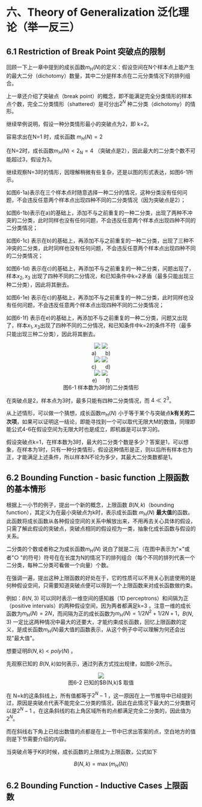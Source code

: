 # 六、Theory of Generalization 泛化理论（举一反三）
## 6.1 Restriction of Break Point 突破点的限制

回顾一下上一章中提到的成长函数$m_H(N)$的定义：假设空间在N个样本点上能产生的最大二分（dichotomy）数量，其中二分是样本点在二元分类情况下的排列组合。

上一章还介绍了突破点（break point）的概念，即不能满足完全分类情形的样本点个数，完全二分类情形（shattered）是可分出$2^N$ 种二分类（dichotomy）的情形。

继续举例说明，假设一种分类情形最小的突破点为2，即 k=2。

容易求出在N=1 时，成长函数 $m_H(N) = 2$

在N=2时，成长函数$m_H(N)<2_N=4$ （突破点是2），因此最大的二分类个数不可能超过3，假设为3。

继续观察N=3时的情形，因理解稍微有些复杂，还是以图的形式表达，如图6-1所示。

如图6-1a)表示在三个样本点时随意选择一种二分的情况，这种分类没有任何问题，不会违反任意两个样本点出现四种不同的二分类情况（因为突破点是2）；

如图6-1b)表示在a)的基础上，添加不与之前重复的一种二分类，出现了两种不冲突的二分类，此时同样也没有任何问题，不会违反任意两个样本点出现四种不同的二分类情况；

如图6-1c) 表示在b)的基础上，再添加不与之前重复的一种二分类，出现了三种不冲突的二分类，此时同样也没有任何问题，不会违反任意两个样本点出现四种不同的二分类情况；

如图6-1d) 表示在c)的基础上，再添加不与之前重复的一种二分类，问题出现了，样本$x_2,x_3$ 出现了四种不同的二分情况，和已知条件中k=2矛盾（最多只能出现三种二分类），因此将其删去。

如图6-1e) 表示在c)的基础上，再添加不与之前重复的一种二分类，此时同样也没有任何问题，不会违反任意两个样本点出现四种不同的二分类情况；

如图6-1f) 表示在e)的基础上，再添加不与之前重复的一种二分类，问题又出现了，样本$x_1,x_3$出现了四种不同的二分情况，和已知条件中k=2的条件不符（最多只能出现三种二分类），因此将其删去。

 
<div align='center'><img src='http://i2.bvimg.com/602813/f1cc2dc242b3b984.png'>
<img src='http://i1.bvimg.com/602813/32a6b15212ae5af7.png'>
</div>
<center>a)  &nbsp;&nbsp;&nbsp;&nbsp; b)</center>

<div align='center'><img src='http://i1.bvimg.com/602813/b61de2c0460961b8.png'>
<img src='http://i1.bvimg.com/602813/a086414a4bb405ec.png'>
</div>
<center>c)  &nbsp;&nbsp;&nbsp;&nbsp; d)</center>

<div align='center'><img src='http://i2.bvimg.com/602813/abdb74cf43bf1552.png'>
<img src='http://i2.bvimg.com/602813/b9872a97b7c084e0.png'>
</div>
<center>e)  &nbsp;&nbsp;&nbsp;&nbsp; f)</center>
<center>图6-1 样本数为3时的二分类情形</center>

在突破点是2，样本点为3时，最多只能有四种二分类情况，而 $4 \ll 2^3$。

从上述情形，可以做一个猜想，成长函数$m_H(N)$ 小于等于某个与突破点**k有关的二次项**，如果可以证明这一结论，即能寻找到一个可以取代无限大M的数值，同理即能公式4-6在假设空间为无限大时也是成立，即机器是可以学习的。

假设突破点k=1，在样本数为3时，最大的二分类个数是多少？答案是1，可以想象，在样本为1时，只有一种分类情形，假设这种情形是正，则以后所有样本也为正，才能满足上述条件，所以样本N不论为多少，其最大二分类数都是1。

## 6.2 Bounding Function - basic function 上限函数的基本情形
根据上一小节的例子，提出一个新的概念，上限函数 $B(N,k)$（bounding function），其定义为在最小突破点为k时，表示成长函数 $m_H(N)$ **最大值**的函数。此函数将成长函数从各种假设空间的关系中解放出来，不用再去关心具体的假设，只需了解此假设的突破点，突破点相同的假设视为一类，抽象化成长函数与假设的关系。

二分类的个数或者称之为成长函数$m_H(N)$ 说白了就是二元（在图中表示为"×"或者"○ "的符号）符号在在长度为N的情况下的排列组合（每个不同的排列代表一个二分类，每种二分类可看做一个向量）个数。

在强调一遍，提出这种上限函数的好处在于，它的性质可以不用关心到底使用的是何种假设空间，只需要知道突破点便可以得到一个上限函数来对成长函数做约束。

例如：$B(N,3)$ 可以同时表示一维空间的感知器（1D perceptrons）和间隔为正（positive intervals）的两种假设空间，因为两者都满足k=3 。注意一维的成长函数为$m_H(N) = 2N$，而间隔为正的成长函数为$m_H(N) = 1/2N^2 + 1/2N + 1$，$B(N,3)$ 一定比这两种情况中最大的还要大，才能约束成长函数，回忆上限函数的定义，是成长函数$m_H(N)$最大值的函数表示，从这个例子中可以理解为何还会出现"最大值"。

想要证明$B(N,k) < poly(N)$ 。

先观察已知的 $B(N,k)$如何表示，通过列表方式找出规律，如图6-2所示。

<div align='center'><img src='http://i1.bvimg.com/602813/8deb7fe346821684.png'>
</div>
<center>图6-2 已知的$B(N,k)$ 取值</center>

在 N=k的这条斜线上，所有值都等于$2^N -1$ ，这一原因在上一节推导中已经提到过，原因是突破点代表不能完全二分类的情况，因此在此情况下最大的二分类数可以是$2^N -1$ 。在这条斜线的右上角区域所有的点都满足完全二分类的，因此值为 $2^N$。

而在斜线右下角上已给出数值的点都是在上一节中已求出答案的点，空白地方的值则是下节需要介绍的内容。

当突破点等于K的时候，成长函数的上限成为上限函数，公式如下


$$B(N,k) = \max(m_H(N))$$
## 6.2 Bounding Function - Inductive Cases 上限函数
